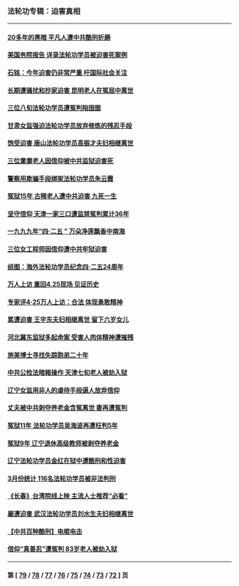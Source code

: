 ### 法轮功专辑：迫害真相
---
#### [20多年的黑暗 平凡人遭中共酷刑折磨](../../pages/nf4379/n13997976.md?05170430) 
#### [美国务院报告 详录法轮功学员被迫害死案例](../../pages/nf4379/n13997752.md?05170430) 
#### [石铭：今年迫害仍非常严重 吁国际社会关注](../../pages/nf4379/n13996099.md?05170430) 
#### [长期遭骚扰和抄家迫害 昆明老人在冤屈中离世](../../pages/nf4379/n13990487.md?05170430) 
#### [三位八旬法轮功学员遭冤判陷囹圄](../../pages/nf4379/n13988869.md?05170430) 
#### [甘肃女监强迫法轮功学员放弃修炼的残忍手段](../../pages/nf4379/n13988053.md?05170430) 
#### [饱受迫害 唐山法轮功学员高振才夫妇相继离世](../../pages/nf4379/n13987209.md?05170430) 
#### [三位耄耋老人因信仰被中共监狱迫害死](../../pages/nf4379/n13986618.md?05170430) 
#### [警察用欺骗手段绑架法轮功学员朱云霞](../../pages/nf4379/n13985959.md?05170430) 
#### [冤狱15年 古稀老人遭中共迫害 九死一生](../../pages/nf4379/n13985199.md?05170430) 
#### [坚守信仰 天津一家三口遭监禁冤判累计36年](../../pages/nf4379/n13983791.md?05170430) 
#### [一九九九年“四·二五 ” 万朵净莲飘香中南海](../../pages/nf4379/n13984266.md?05170430) 
#### [三位女工程师因信仰遭中共牢狱迫害](../../pages/nf4379/n13982891.md?05170430) 
#### [组图：海外法轮功学员纪念四‧二五24周年](../../pages/nf4379/n13979790.md?05170430) 
#### [万人上访 重回4.25现场 见证历史](../../pages/nf4379/n13979775.md?05170430) 
#### [专家评4‧25万人上访：合法 体现勇敢精神](../../pages/nf4379/n13975820.md?05170430) 
#### [累遭迫害 王宇东夫妇相继离世 留下六岁女儿](../../pages/nf4379/n13977555.md?05170430) 
#### [河北冀东监狱多起命案 受害人肉体精神遭摧残](../../pages/nf4379/n13976483.md?05170430) 
#### [旅美博士寻找失踪胞弟二十年](../../pages/nf4379/n13976318.md?05170430) 
#### [中共公检法暗箱操作 天津七旬老人被劫入狱](../../pages/nf4379/n13975097.md?05170430) 
#### [辽宁女监用非人的虐待手段逼人放弃信仰](../../pages/nf4379/n13972297.md?05170430) 
#### [丈夫被中共剥夺养老金含冤离世 妻再遭冤判](../../pages/nf4379/n13970514.md?05170430) 
#### [冤狱11年 法轮功学员吴海波再遭枉判5年](../../pages/nf4379/n13966760.md?05170430) 
#### [冤狱9年 辽宁退休高级教师被剥夺养老金](../../pages/nf4379/n13969844.md?05170430) 
#### [辽宁法轮功学员金红在狱中遭酷刑和性迫害](../../pages/nf4379/n13969049.md?05170430) 
#### [3月份统计 116名法轮功学员被非法判刑](../../pages/nf4379/n13967624.md?05170430) 
#### [《长春》台湾院线上映 主流人士推荐“必看”](../../pages/nf4379/n13967751.md?05170430) 
#### [屡遭迫害 武汉法轮功学员刘水生夫妇相继离世](../../pages/nf4379/n13965806.md?05170430) 
#### [【中共百种酷刑】电棍电击](../../pages/nf4379/n13964477.md?05170430) 
#### [信仰“真善忍”遭冤判 83岁老人被劫入狱](../../pages/nf4379/n13958286.md?05170430) 

---
#### 第 [ [79](./79.md?05170430) / [78](./78.md?05170430) / [77](./77.md?05170430) / [76](./76.md?05170430) / [75](./75.md?05170430) / [74](./74.md?05170430) / [73](./73.md?05170430) / [72](./72.md?05170430) ] 页
